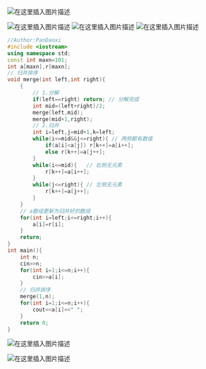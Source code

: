 ![在这里插入图片描述](https://pic.2ge.org/cdn/?url=https://img-blog.csdnimg.cn/0e1b9c71f36d4029b6d3b16d7ef678e7.png?x-oss-process=image/watermark,type_ZHJvaWRzYW5zZmFsbGJhY2s,shadow_50,text_Q1NETiBA5r2Y6YGT54a5,size_20,color_FFFFFF,t_70,g_se,x_16)

![在这里插入图片描述](https://pic.2ge.org/cdn/?url=https://img-blog.csdnimg.cn/071c52c9e8004535b39956f3e1e51f82.png?x-oss-process=image/watermark,type_ZHJvaWRzYW5zZmFsbGJhY2s,shadow_50,text_Q1NETiBA5r2Y6YGT54a5,size_20,color_FFFFFF,t_70,g_se,x_16)
![在这里插入图片描述](https://pic.2ge.org/cdn/?url=https://img-blog.csdnimg.cn/1d851b5e238d4ad99f164cdf375d3e0b.png?x-oss-process=image/watermark,type_ZHJvaWRzYW5zZmFsbGJhY2s,shadow_50,text_Q1NETiBA5r2Y6YGT54a5,size_20,color_FFFFFF,t_70,g_se,x_16)
![在这里插入图片描述](https://pic.2ge.org/cdn/?url=https://img-blog.csdnimg.cn/cfa0db5953074af981a9229682644362.png?x-oss-process=image/watermark,type_ZHJvaWRzYW5zZmFsbGJhY2s,shadow_50,text_Q1NETiBA5r2Y6YGT54a5,size_20,color_FFFFFF,t_70,g_se,x_16)

```cpp
//Author:PanDaoxi
#include <iostream>
using namespace std;
const int maxn=101;
int a[maxn],r[maxn];
// 归并排序
void merge(int left,int right){
	{
		// 1.分解
		if(left==right) return; // 分解完成
		int mid=(left+right)/2;
		merge(left,mid);
		merge(mid+1,right);
		// 2.归并
		int i=left,j=mid+1,k=left;
		while(i<=mid&&j<=right){ // 两侧都有数值 
			if(a[i]<a[j]) r[k++]=a[i++];
			else r[k++]=a[j++];
		}
		while(i<=mid){   // 右侧无元素 
			r[k++]=a[i++]; 
		}
		while(j<=right){ // 左侧无元素 
			r[k++]=a[j++];
		}
	}
	// a数组更新为归并好的数组 
	for(int i=left;i<=right;i++){
		a[i]=r[i];
	}
	return;
} 
int main(){
	int n;
	cin>>n;
	for(int i=1;i<=n;i++){
		cin>>a[i];
	}
	// 归并排序
	merge(1,n);
	for(int i=1;i<=n;i++){
		cout<<a[i]<<" ";
	} 
	return 0;
} 
```
![在这里插入图片描述](https://pic.2ge.org/cdn/?url=https://img-blog.csdnimg.cn/ebf4d1f4aeb349fd92278b3041a23593.png?x-oss-process=image/watermark,type_ZHJvaWRzYW5zZmFsbGJhY2s,shadow_50,text_Q1NETiBA5r2Y6YGT54a5,size_20,color_FFFFFF,t_70,g_se,x_16)

![在这里插入图片描述](https://pic.2ge.org/cdn/?url=https://img-blog.csdnimg.cn/0e4bf53751e84187a733fa6274058995.png?x-oss-process=image/watermark,type_ZHJvaWRzYW5zZmFsbGJhY2s,shadow_50,text_Q1NETiBA5r2Y6YGT54a5,size_20,color_FFFFFF,t_70,g_se,x_16)

